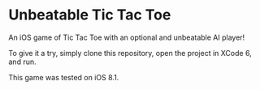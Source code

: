 Unbeatable Tic Tac Toe
======================

An iOS game of Tic Tac Toe with an optional and unbeatable AI player!

To give it a try, simply clone this repository, open the project in XCode 6, and run.

This game was tested on iOS 8.1.
